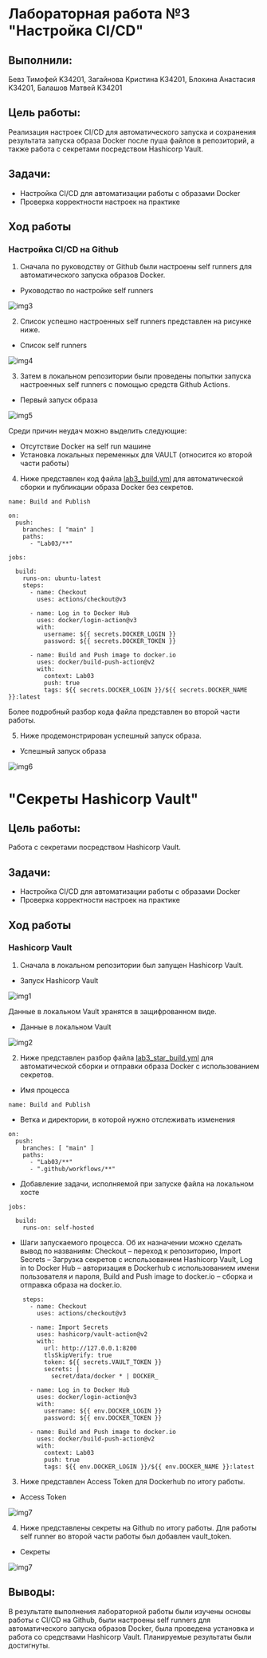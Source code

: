 # Лабораторная работа №3 "Настройка CI/CD"

## Выполнили: 
Бевз Тимофей K34201, Загайнова Кристина K34201, Блохина Анастасия K34201, Балашов Матвей K34201

## Цель работы:
Реализация настроек CI/CD для автоматического запуска и сохранения результата запуска образа Docker после пуша файлов в репозиторий, а также работа с секретами посредством Hashicorp Vault.

## Задачи:
* Настройка CI/CD для автоматизации работы с образами Docker
* Проверка корректности настроек на практике

## Ход работы

### Настройка CI/CD на Github

1.  Сначала по руководству от Github были настроены self runners для автоматического запуска образов Docker.

* Руководство по настройке self runners

![img3](./img/lab3_self_runner.jpg)

2. Список успешно настроенных self runners представлен на рисунке ниже.

* Список self runners

![img4](./img/lab3_runners.jpg)

3. Затем в локальном репозитории были проведены попытки запуска настроенных self runners с помощью средств Github Actions.

* Первый запуск образа

![img5](./img/lab3_gh_act.jpg)

Среди причин неудач можно выделить следующие:

* Отсутствие Docker на self run машине
* Установка локальных переменных для VAULT (относится ко второй части работы)

4.  Ниже представлен код файла [lab3_build.yml](https://github.com/T1vz/itmo_clouds/blob/main/.github/workflows/lab3_star_build.yml) для автоматической сборки и публикации образа Docker без секретов.

```
name: Build and Publish

on:
  push:
    branches: [ "main" ]
    paths:
      - "Lab03/**"

jobs:

  build:
    runs-on: ubuntu-latest
    steps:
      - name: Checkout
        uses: actions/checkout@v3

      - name: Log in to Docker Hub
        uses: docker/login-action@v3
        with:
          username: ${{ secrets.DOCKER_LOGIN }}
          password: ${{ secrets.DOCKER_TOKEN }}

      - name: Build and Push image to docker.io
        uses: docker/build-push-action@v2
        with:
          context: Lab03
          push: true
          tags: ${{ secrets.DOCKER_LOGIN }}/${{ secrets.DOCKER_NAME }}:latest
```

Более подробный разбор кода файла представлен во второй части работы.

5. Ниже продемонстрирован успешный запуск образа.

* Успешный запуск образа

![img6](./img/lab3_success.jpg)

# "Секреты Hashicorp Vault"

## Цель работы:
Работа с секретами посредством Hashicorp Vault.

## Задачи:
* Настройка CI/CD для автоматизации работы с образами Docker
* Проверка корректности настроек на практике

## Ход работы

### Hashicorp Vault

1.  Сначала в локальном репозитории был запущен Hashicorp Vault. 

* Запуск Hashicorp Vault

![img1](./img/lab3_vault.jpg)

Данные в локальном Vault хранятся в защифрованном виде.

* Данные в локальном Vault

![img2](./img/lab3_vault_check.jpg)

2. Ниже представлен разбор файла [lab3_star_build.yml](https://github.com/T1vz/itmo_clouds/blob/main/.github/workflows/lab3_star_build.yml) для автоматической сборки и отправки образа Docker с использованием секретов.

* Имя процесса

```
name: Build and Publish
```

* Ветка и директории, в которой нужно отслеживать изменения
```
on:
  push:
    branches: [ "main" ]
    paths:
      - "Lab03/**"
      - ".github/workflows/**"
```

* Добавление задачи, исполняемой при запуске файла на локальном хосте

```
jobs:

  build:
    runs-on: self-hosted
```
* Шаги запускаемого процесса. Об их назначении можно сделать вывод по названиям: Checkout – переход к репозиторию, Import Secrets – Загрузка секретов с использованием Hashicorp Vault, Log in to Docker Hub – авторизация в Dockerhub с использованием имени пользователя и пароля, Build and Push image to docker.io – сборка и отправка образа на docker.io.

```
    steps:
      - name: Checkout
        uses: actions/checkout@v3

      - name: Import Secrets
        uses: hashicorp/vault-action@v2
        with:
          url: http://127.0.0.1:8200
          tlsSkipVerify: true
          token: ${{ secrets.VAULT_TOKEN }}
          secrets: |
            secret/data/docker * | DOCKER_

      - name: Log in to Docker Hub
        uses: docker/login-action@v3
        with:
          username: ${{ env.DOCKER_LOGIN }}
          password: ${{ env.DOCKER_TOKEN }}

      - name: Build and Push image to docker.io
        uses: docker/build-push-action@v2
        with:
          context: Lab03
          push: true
          tags: ${{ env.DOCKER_LOGIN }}/${{ env.DOCKER_NAME }}:latest
```

3.  Ниже представлен Access Token для Dockerhub по итогу работы.

* Access Token

![img7](./img/lab3_acc_token.jpg)

4.  Ниже представлены секреты на Github по итогу работы. Для работы self runner во второй части работы был добавлен vault_token.

* Секреты

![img7](./img/lab3_secrets.jpg)

## Выводы:
В результате выполнения лабораторной работы были изучены основы работы с CI/CD на Github, были настроены self runners для автоматического запуска образов Docker, была проведена установка и работа со средствами Hashicorp Vault.
Планируемые результаты были достигнуты.
